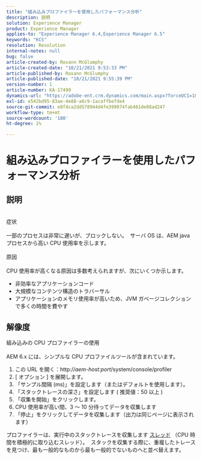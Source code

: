 ```yaml
---
title: "組み込みプロファイラーを使用したパフォーマンス分析"
description: 説明
solution: Experience Manager
product: Experience Manager
applies-to: "Experience Manager 6.4,Experience Manager 6.5"
keywords: "KCS"
resolution: Resolution
internal-notes: null
bug: false
article-created-by: Roxann McGlumphy
article-created-date: "10/21/2021 9:53:33 PM"
article-published-by: Roxann McGlumphy
article-published-date: "10/21/2021 9:55:39 PM"
version-number: 1
article-number: KA-17499
dynamics-url: "https://adobe-ent.crm.dynamics.com/main.aspx?forceUCI=1&pagetype=entityrecord&etn=knowledgearticle&id=05e3864f-b932-ec11-b6e5-000d3a5ba97a"
exl-id: e542bd95-83ae-4e88-a6c9-1acaffbefde4
source-git-commit: e8f4ca2dd578944d4fe399074fab461de88ad247
workflow-type: tm+mt
source-wordcount: '180'
ht-degree: 1%

---
```


# 組み込みプロファイラーを使用したパフォーマンス分析

## 説明

<br>症状<br><br>
一部のプロセスは非常に遅いが、ブロックしない。  サーバ OS は、AEM java プロセスから高い CPU 使用率を示します。
<br><br>原因<br><br>
CPU 使用率が高くなる原因は多数考えられますが、次にいくつか示します。

- 非効率なアプリケーションコード
- 大規模なコンテンツ構造のトラバーサル
- アプリケーションのメモリ使用率が高いため、JVM ガベージコレクションで多くの時間を費やす



## 解像度

組み込みの CPU プロファイラーの使用<br><br>
AEM 6.x には、シンプルな CPU プロファイルツールが含まれています。

1. この URL を開く：http://*aem-host:port*/system/console/profiler
2. [ オプション ] を展開します。
3. 「サンプル間隔 (ms)」を設定します（またはデフォルトを使用します）。
4. 「スタックトレースの深さ」を設定します ( 推奨値：50 以上 )
5. 「収集を開始」をクリックします。
6. CPU 使用率が高い間、3 ～ 10 分待ってデータを収集します
7. 「停止」をクリックしてデータを収集します（出力は同じページに表示されます）


プロファイラーは、実行中のスタックトレースを収集します [スレッド](https://docs.oracle.com/javase/tutorial/essential/concurrency/threads.html) （CPU 時間を積極的に取り込むスレッド）。  スタックを収集する際に、重複したトレースを見つけ、最も一般的なものから最も一般的でないものへと並べ替えます。
